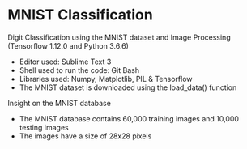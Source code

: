 # MNIST Classification
Digit Classification using the MNIST dataset and Image Processing (Tensorflow 1.12.0 and Python 3.6.6)

- Editor used: Sublime Text 3
- Shell used to run the code: Git Bash
- Libraries used: Numpy, Matplotlib, PIL & Tensorflow
- The MNIST dataset is downloaded using the load_data() function

Insight on the MNIST database 
- The MNIST database contains 60,000 training images and 10,000 testing images
- The images have a size of 28x28 pixels
